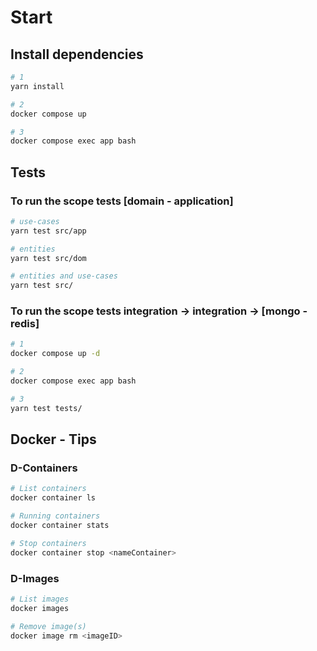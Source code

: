 # Start

## Install dependencies

```sh
# 1
yarn install

# 2
docker compose up

# 3
docker compose exec app bash
```

## Tests

### To run the scope tests [domain - application]

```sh
# use-cases
yarn test src/app

# entities
yarn test src/dom

# entities and use-cases
yarn test src/
```

### To run the scope tests integration -> integration -> [mongo - redis]

```sh
# 1
docker compose up -d

# 2
docker compose exec app bash

# 3
yarn test tests/
```

## Docker - Tips

### D-Containers

```sh
# List containers
docker container ls

# Running containers
docker container stats

# Stop containers
docker container stop <nameContainer>
```

### D-Images

```sh
# List images
docker images

# Remove image(s)
docker image rm <imageID>
```
